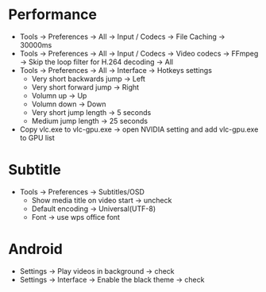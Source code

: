 Performance
=====
* Tools -> Preferences -> All -> Input / Codecs -> File Caching -> 30000ms
* Tools -> Preferences -> All -> Input / Codecs -> Video codecs -> FFmpeg -> Skip the loop filter for H.264 decoding -> All
* Tools -> Preferences -> All -> Interface -> Hotkeys settings
    * Very short backwards jump -> Left
    * Very short forward jump -> Right
    * Volumn up -> Up
    * Volumn down -> Down
    * Very short jump length -> 5 seconds
    * Medium jump length -> 25 seconds
* Copy vlc.exe to vlc-gpu.exe -> open NVIDIA setting and add vlc-gpu.exe to GPU list

Subtitle
=====
* Tools -> Preferences -> Subtitles/OSD
    * Show media title on video start -> uncheck
    * Default encoding -> Universal(UTF-8)
    * Font -> use wps office font

Android
=====
* Settings -> Play videos in background -> check
* Settings -> Interface -> Enable the black theme -> check
